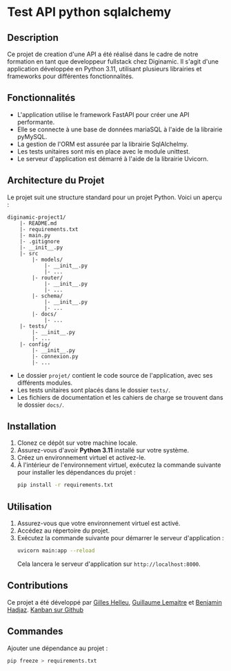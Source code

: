 
# Test API python sqlalchemy

## Description
Ce projet de creation d'une API a été réalisé dans le cadre de notre formation en tant que developpeur fullstack chez Diginamic. Il s'agit d'une application développée en Python 3.11, utilisant plusieurs librairies et frameworks pour différentes fonctionnalités.

## Fonctionnalités
- L'application utilise le framework FastAPI pour créer une API performante.
- Elle se connecte à une base de données mariaSQL à l'aide de la librairie pyMySQL.
- La gestion de l'ORM est assurée par la librairie SqlAlchelmy.
- Les tests unitaires sont mis en place avec le module unittest.
- Le serveur d'application est démarré à l'aide de la librairie Uvicorn.

## Architecture du Projet
Le projet suit une structure standard pour un projet Python. Voici un aperçu :
```
diginamic-project1/
    |- README.md
    |- requirements.txt
    |- main.py
    |- .gitignore
    |- __init__.py
	|- src
		|- models/
			|- __init__.py
			|- ...
		|- router/
			|- __init__.py
			|- ...
		|- schema/
			|- __init__.py
			|- ...
		|- docs/
			|- ...
    |- tests/
        |- __init__.py
        |- ...
    |- config/
        |- __init__.py
        |- connexion.py
        |- ...

```
- Le dossier `projet/` contient le code source de l'application, avec ses différents modules.
- Les tests unitaires sont placés dans le dossier `tests/`.
- Les fichiers de documentation et les cahiers de charge se trouvent dans le dossier `docs/`.

## Installation
1. Clonez ce dépôt sur votre machine locale.
2. Assurez-vous d'avoir **Python 3.11** installé sur votre système.
3. Créez un environnement virtuel et activez-le.
4. À l'intérieur de l'environnement virtuel, exécutez la commande suivante pour installer les dépendances du projet :
   ```bash
   pip install -r requirements.txt
   ```

## Utilisation
1. Assurez-vous que votre environnement virtuel est activé.
2. Accédez au répertoire du projet.
3. Exécutez la commande suivante pour démarrer le serveur d'application :
   ```bash
   uvicorn main:app --reload
   ```
   Cela lancera le serveur d'application sur `http://localhost:8000`.

## Contributions
Ce projet a été développé par [Gilles Helleu](https://github.com/gillesah), [Guillaume Lemaitre](https://github.com/glem1) et [Benjamin Hadjaz](https://github.com/0bshidian).
[Kanban sur Github](src/docs/image.png)

## Commandes
Ajouter une dépendance au projet :
```bash
pip freeze > requirements.txt
```
